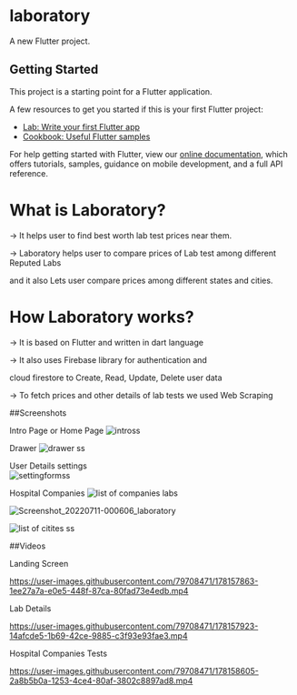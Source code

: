 # laboratory

A new Flutter project.

## Getting Started

This project is a starting point for a Flutter application.

A few resources to get you started if this is your first Flutter project:

- [Lab: Write your first Flutter app](https://flutter.dev/docs/get-started/codelab)
- [Cookbook: Useful Flutter samples](https://flutter.dev/docs/cookbook)

For help getting started with Flutter, view our
[online documentation](https://flutter.dev/docs), which offers tutorials,
samples, guidance on mobile development, and a full API reference.


# What is Laboratory?

-> It helps user to find best worth lab test prices near them.

-> Laboratory helps user to compare prices of Lab test among different Reputed Labs

   and it also Lets user compare prices among different states and cities.
   
   # How Laboratory works?
   
   -> It is based on Flutter and written in dart language
   
   -> It also uses Firebase library for authentication and
   
   cloud firestore to Create, Read, Update, Delete user data
   
   -> To fetch prices and other details of lab tests we used Web Scraping
   
   
   ##Screenshots
   
   Intro Page or Home Page
   ![intross](https://user-images.githubusercontent.com/79708471/178157600-c02b3cdd-f07d-45db-9720-f362c6818663.png)

   Drawer
![drawer ss](https://user-images.githubusercontent.com/79708471/178157613-6ce80846-c705-4cef-ba35-41184c08086f.png)

  User Details settings    
![settingformss](https://user-images.githubusercontent.com/79708471/178157619-8cddceee-509d-4230-9cc4-458a76cf3a0f.png)

  Hospital Companies
![list of companies labs](https://user-images.githubusercontent.com/79708471/178157632-246142ed-dad2-46c6-a562-fe7540e60ea0.png)




![Screenshot_20220711-000606_laboratory](https://user-images.githubusercontent.com/79708471/178157833-f6eff054-a0db-4d63-80d8-f234fe4fad61.png)


   
   ![list of citites ss](https://user-images.githubusercontent.com/79708471/178157839-7b28b7e6-4691-483f-a402-a47dc88e98ef.png)
   
##Videos   

Landing Screen

https://user-images.githubusercontent.com/79708471/178157863-1ee27a7a-e0e5-448f-87ca-80fad73e4edb.mp4


Lab Details 

https://user-images.githubusercontent.com/79708471/178157923-14afcde5-1b69-42ce-9885-c3f93e93fae3.mp4


Hospital Companies Tests

https://user-images.githubusercontent.com/79708471/178158605-2a8b5b0a-1253-4ce4-80af-3802c8897ad8.mp4

